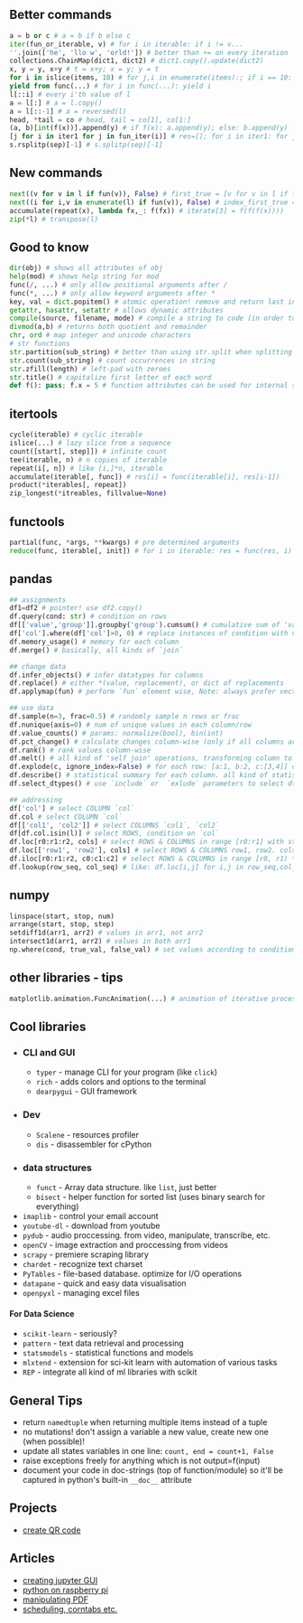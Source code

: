 ## Better commands
```python
a = b or c # a = b if b else c
iter(fun_or_iterable, v) # for i in iterable: if i != v...
''.join(['he', 'llo w', 'orld!']) # better than += on every iteration
collections.ChainMap(dict1, dict2) # dict1.copy().update(dict2)
x, y = y, x+y # t = x+y; x = y; y = t
for i in islice(items, 10) # for j,i in enumerate(items):; if i == 10: break
yield from func(...) # for i in func(...): yield i
l[::i] # every i'th value of l
a = l[:] # a = l.copy()
a = l[::-1] # a = reversed(l)
head, *tail = co # head, tail = co[1], co[1:]
(a, b)[int(f(x))].append(y) # if f(x): a.append(y); else: b.append(y)
[j for i in iter1 for j in fun_iter(i)] # res=[]; for i in iter1: for j in fun_iter(i); res.append(j) 
s.rsplitp(sep)[-1] # s.splitp(sep)[-1]
```

## New commands
```python
next((v for v in l if fun(v)), False) # first_true = [v for v in l if fun(v)][0]
next((i for i,v in enumerate(l) if fun(v)), False) # index_first_true = [v for v in l if fun(v)][0]
accumulate(repeat(x), lambda fx,_: f(fx)) # iterate[3] = f(f(f(x))))
zip(*l) # transpose(l)
```

## Good to know
```python
dir(obj) # shows all attributes of obj
help(mod) # shows help string for mod
func(/, ...) # only allow positional arguments after /
func(*, ...) # only allow keyword arguments after *
key, val = dict.popitem() # atomic operation! remove and return last inserted
getattr, hasattr, setattr # allows dynamic attributes
compile(source, filename, mode) # compile a string to code (in order to execute it)
divmod(a,b) # returns both quotient and remainder
chr, ord # map integer and unicode characters
# str functions
str.partition(sub_string) # better than using str.split when splitting in two
str.count(sub_string) # count occurrences in string
str.zfill(length) # left-pad with zeroes
str.title() # capitalize first letter of each word
def f(): pass; f.x = 5 # function attributes can be used for internal states

```

## itertools
```python
cycle(iterable) # cyclic iterable
islice(...) # lazy slice from a sequence
count([start[, step]]) # infinite count
tee(iterable, n) # n copies of iterable
repeat(i[, n]) # like [i,]*n, iterable
accumulate(iterable[, func]) # res[i] = func(iterable[i], res[i-1])
product(*iterables[, repeat])
zip_longest(*itreables, fillvalue=None)
```

## functools
```python
partial(func, *args, **kwargs) # pre determined arguments
reduce(func, iterable[, init]) # for i in iterable: res = func(res, i)
```

## pandas
```python
## assignments
df1=df2 # pointer! use df2.copy()
df.query(cond: str) # condition on rows
df[['value','group']].groupby('group').cumsum() # cumulative sum of 'value' separated by group
df['col'].where(df['col']>0, 0) # replace instances of condition with value
df.memory_usage() # memory for each column
df.merge() # basically, all kinds of `join`

## change data
df.infer_objects() # infer datatypes for columns
df.replace() # either *(value, replacement), or dict of replacements
df.applymap(fun) # perform `fun` element wise, Note: always prefer vectorized operation if possible

## use data
df.sample(n=3, frac=0.5) # randomly sample n rows or frac
df.nunique(axis=0) # num of unique values in each column/row
df.value_counts() # params: normalize(bool), bin(int)
df.pct_change() # calculate changes column-wise (only if all columns are numeric!)
df.rank() # rank values column-wise
df.melt() # all kind of 'self join' operations, transforming column to values in rows
df.explode(c, ignore_index=False) # for each row: [a:1, b:2, c:[3,4]] creates rows [1,2,3],[1,2,4]
df.describe() # statistical summary for each column. all kind of statistics
df.select_dtypes() # use `include` or  `exlude` parameters to select dtypes to returns 

## addressing
df['col'] # select COLUMN `col`
df.col # select COLUMN `col`
df[['col1', 'col2']] # select COLUMNS `col1`, `col2` 
df[df.col.isin(l)] # select ROWS, condition on `col`
df.loc[r0:r1:r2, cols] # select ROWS & COLUMNS in range [r0:r1] with step of r2. only work if r0,r1 is unique! cols is indexing for columns
df.loc[['row1', 'row2'], cols] # select ROWS & COLUMNS row1, row2. cols is indexing for columns
df.iloc[r0:r1:r2, c0:c1:c2] # select ROWS & COLUMNS in range [r0, r1) * [c0, c1) with step of r2,c2. 
df.lookup(row_seq, col_seq) # like: df.loc[i,j] for i,j in row_seq,col_seq
```

## numpy
```python
linspace(start, stop, num)
arrange(start, stop, step)
setdiff1d(arr1, arr2) # values in arr1, not arr2
intersect1d(arr1, arr2) # values in both arr1
np.where(cond, true_val, false_val) # set values according to condition
```

## other libraries - tips
```python
matplotlib.animation.FuncAnimation(...) # animation of iterative process
```

## Cool libraries
* ### CLI and GUI
    * `typer` - manage CLI for your program (like `click`)
    * `rich` - adds colors and options to the terminal
    * `dearpygui` - GUI framework
* ### Dev
    * `Scalene` - resources profiler
    * `dis` - disassembler for cPython
* ### data structures
    * `funct` - Array data structure. like `list`, just better
    * `bisect` - helper function for sorted list (uses binary search for everything)
* `imaplib` - control your email account
* `youtube-dl` - download from youtube
* `pydub` - audio proccessing. from video, manipulate, transcribe, etc.
* `openCV` - image extraction and proccessing from videos
* `scrapy` - premiere scraping library
* `chardet` - recognize text charset
* `PyTables` - file-based database. optimize for I/O operations
* `datapane` - quick and easy data visualisation
* `openpyxl` - managing excel files 

#### For Data Science
* `scikit-learn` - seriously?
* `pattern` - text data retrieval and processing
* `statsmodels` - statistical functions and models
* `mlxtend` - extension for sci-kit learn with automation of various tasks
* `REP` - integrate all kind of ml libraries with scikit

## General Tips
* return `namedtuple` when returning multiple items instead of a tuple
* no mutations! don't assign a variable a new value, create new one (when possible)!
* update all states variables in one line: `count, end = count+1, False`
* raise exceptions freely for anything which is not output=f(input)
* document your code in doc-strings (top of function/module) so it'll be captured in python's built-in `__doc__` attribute 

## Projects
* [create QR code](https://github.com/raatmarien/my-qr.art)

## Articles
* [creating jupyter GUI](https://medium.com/@jdchipox/how-to-interact-with-jupyter-33a98686f24e)
* [python on raspberry pi](https://realpython.com/python-raspberry-pi/)
* [manipulating PDF](https://realpython.com/creating-modifying-pdf/)
* [scheduling, corntabs etc.](https://martinheinz.dev/blog/39?utm_source=rss&utm_medium=referral&utm_campaign=blog_post_39)
